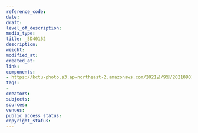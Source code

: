 ```yaml
---
reference_code: 
date: 
draft: 
level_of_description: 
media_type: 
title: _5D40162
description: 
weight: 
modified_at: 
created_at: 
link: 
components:
- https://kctu-photo.s3.ap-northeast-2.amazonaws.com/2021년/9월/20210901_민주노총+대국회+요구+기자회견/_5D40162.jpg
tags:
- 
creators: 
subjects: 
sources: 
venues: 
public_access_status: 
copyright_status: 
---
```

